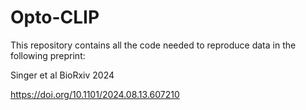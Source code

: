 # Opto-CLIP
This repository contains all the code needed to reproduce data in the following preprint: 

Singer et al BioRxiv 2024 

https://doi.org/10.1101/2024.08.13.607210
